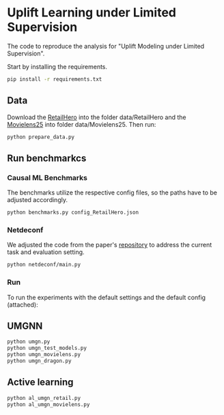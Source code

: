 # Uplift Learning under Limited Supervision

The code to reproduce the analysis for "Uplift Modeling under Limited Supervision".

Start by installing the requirements.
```bash
pip install -r requirements.txt
```

## Data
Download the [RetailHero](https://ods.ai/competitions/x5-retailhero-uplift-modeling/data) into the folder data/RetailHero and the [Movielens25](https://grouplens.org/datasets/movielens/25m/) into folder data/Movielens25.
Then run:

```bash
python prepare_data.py
```

## Run benchmarkcs

### Causal ML Benchmarks
The benchmarks utilize the respective config files, so the paths have to be adjusted accordingly.

```bash
python benchmarks.py config_RetailHero.json
```

### Netdeconf
We adjusted the code from the paper's [repository](https://github.com/rguo12/network-deconfounder-wsdm20) to address the current task and evaluation setting.

```bash
python netdeconf/main.py 
```

### Run
To run the experiments with the default settings and the default config (attached):

## UMGNN

```bash
python umgn.py
python umgn_test_models.py
python umgn_movielens.py
python umgn_dragon.py
```

## Active learning
```bash
python al_umgn_retail.py
python al_umgn_movielens.py
```
